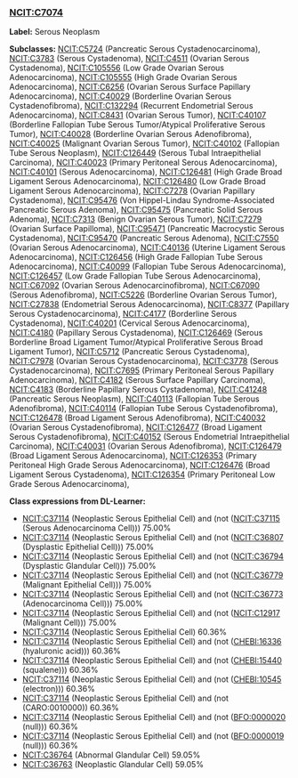 
### [NCIT:C7074](http://purl.obolibrary.org/obo/NCIT_C7074)
**Label:** Serous Neoplasm

**Subclasses:** [NCIT:C5724](http://purl.obolibrary.org/obo/NCIT_C5724) (Pancreatic Serous Cystadenocarcinoma), [NCIT:C3783](http://purl.obolibrary.org/obo/NCIT_C3783) (Serous Cystadenoma), [NCIT:C4511](http://purl.obolibrary.org/obo/NCIT_C4511) (Ovarian Serous Cystadenoma), [NCIT:C105556](http://purl.obolibrary.org/obo/NCIT_C105556) (Low Grade Ovarian Serous Adenocarcinoma), [NCIT:C105555](http://purl.obolibrary.org/obo/NCIT_C105555) (High Grade Ovarian Serous Adenocarcinoma), [NCIT:C6256](http://purl.obolibrary.org/obo/NCIT_C6256) (Ovarian Serous Surface Papillary Adenocarcinoma), [NCIT:C40029](http://purl.obolibrary.org/obo/NCIT_C40029) (Borderline Ovarian Serous Cystadenofibroma), [NCIT:C132294](http://purl.obolibrary.org/obo/NCIT_C132294) (Recurrent Endometrial Serous Adenocarcinoma), [NCIT:C8431](http://purl.obolibrary.org/obo/NCIT_C8431) (Ovarian Serous Tumor), [NCIT:C40107](http://purl.obolibrary.org/obo/NCIT_C40107) (Borderline Fallopian Tube Serous Tumor/Atypical Proliferative Serous Tumor), [NCIT:C40028](http://purl.obolibrary.org/obo/NCIT_C40028) (Borderline Ovarian Serous Adenofibroma), [NCIT:C40025](http://purl.obolibrary.org/obo/NCIT_C40025) (Malignant Ovarian Serous Tumor), [NCIT:C40102](http://purl.obolibrary.org/obo/NCIT_C40102) (Fallopian Tube Serous Neoplasm), [NCIT:C126449](http://purl.obolibrary.org/obo/NCIT_C126449) (Serous Tubal Intraepithelial Carcinoma), [NCIT:C40023](http://purl.obolibrary.org/obo/NCIT_C40023) (Primary Peritoneal Serous Adenocarcinoma), [NCIT:C40101](http://purl.obolibrary.org/obo/NCIT_C40101) (Serous Adenocarcinoma), [NCIT:C126481](http://purl.obolibrary.org/obo/NCIT_C126481) (High Grade Broad Ligament Serous Adenocarcinoma), [NCIT:C126480](http://purl.obolibrary.org/obo/NCIT_C126480) (Low Grade Broad Ligament Serous Adenocarcinoma), [NCIT:C7278](http://purl.obolibrary.org/obo/NCIT_C7278) (Ovarian Papillary Cystadenoma), [NCIT:C95476](http://purl.obolibrary.org/obo/NCIT_C95476) (Von Hippel-Lindau Syndrome-Associated Pancreatic Serous Adenoma), [NCIT:C95475](http://purl.obolibrary.org/obo/NCIT_C95475) (Pancreatic Solid Serous Adenoma), [NCIT:C7313](http://purl.obolibrary.org/obo/NCIT_C7313) (Benign Ovarian Serous Tumor), [NCIT:C7279](http://purl.obolibrary.org/obo/NCIT_C7279) (Ovarian Surface Papilloma), [NCIT:C95471](http://purl.obolibrary.org/obo/NCIT_C95471) (Pancreatic Macrocystic Serous Cystadenoma), [NCIT:C95470](http://purl.obolibrary.org/obo/NCIT_C95470) (Pancreatic Serous Adenoma), [NCIT:C7550](http://purl.obolibrary.org/obo/NCIT_C7550) (Ovarian Serous Adenocarcinoma), [NCIT:C40136](http://purl.obolibrary.org/obo/NCIT_C40136) (Uterine Ligament Serous Adenocarcinoma), [NCIT:C126456](http://purl.obolibrary.org/obo/NCIT_C126456) (High Grade Fallopian Tube Serous Adenocarcinoma), [NCIT:C40099](http://purl.obolibrary.org/obo/NCIT_C40099) (Fallopian Tube Serous Adenocarcinoma), [NCIT:C126457](http://purl.obolibrary.org/obo/NCIT_C126457) (Low Grade Fallopian Tube Serous Adenocarcinoma), [NCIT:C67092](http://purl.obolibrary.org/obo/NCIT_C67092) (Ovarian Serous Adenocarcinofibroma), [NCIT:C67090](http://purl.obolibrary.org/obo/NCIT_C67090) (Serous Adenofibroma), [NCIT:C5226](http://purl.obolibrary.org/obo/NCIT_C5226) (Borderline Ovarian Serous Tumor), [NCIT:C27838](http://purl.obolibrary.org/obo/NCIT_C27838) (Endometrial Serous Adenocarcinoma), [NCIT:C8377](http://purl.obolibrary.org/obo/NCIT_C8377) (Papillary Serous Cystadenocarcinoma), [NCIT:C4177](http://purl.obolibrary.org/obo/NCIT_C4177) (Borderline Serous Cystadenoma), [NCIT:C40201](http://purl.obolibrary.org/obo/NCIT_C40201) (Cervical Serous Adenocarcinoma), [NCIT:C4180](http://purl.obolibrary.org/obo/NCIT_C4180) (Papillary Serous Cystadenoma), [NCIT:C126469](http://purl.obolibrary.org/obo/NCIT_C126469) (Serous Borderline Broad Ligament Tumor/Atypical Proliferative Serous Broad Ligament Tumor), [NCIT:C5712](http://purl.obolibrary.org/obo/NCIT_C5712) (Pancreatic Serous Cystadenoma), [NCIT:C7978](http://purl.obolibrary.org/obo/NCIT_C7978) (Ovarian Serous Cystadenocarcinoma), [NCIT:C3778](http://purl.obolibrary.org/obo/NCIT_C3778) (Serous Cystadenocarcinoma), [NCIT:C7695](http://purl.obolibrary.org/obo/NCIT_C7695) (Primary Peritoneal Serous Papillary Adenocarcinoma), [NCIT:C4182](http://purl.obolibrary.org/obo/NCIT_C4182) (Serous Surface Papillary Carcinoma), [NCIT:C4183](http://purl.obolibrary.org/obo/NCIT_C4183) (Borderline Papillary Serous Cystadenoma), [NCIT:C41248](http://purl.obolibrary.org/obo/NCIT_C41248) (Pancreatic Serous Neoplasm), [NCIT:C40113](http://purl.obolibrary.org/obo/NCIT_C40113) (Fallopian Tube Serous Adenofibroma), [NCIT:C40114](http://purl.obolibrary.org/obo/NCIT_C40114) (Fallopian Tube Serous Cystadenofibroma), [NCIT:C126478](http://purl.obolibrary.org/obo/NCIT_C126478) (Broad Ligament Serous Adenofibroma), [NCIT:C40032](http://purl.obolibrary.org/obo/NCIT_C40032) (Ovarian Serous Cystadenofibroma), [NCIT:C126477](http://purl.obolibrary.org/obo/NCIT_C126477) (Broad Ligament Serous Cystadenofibroma), [NCIT:C40152](http://purl.obolibrary.org/obo/NCIT_C40152) (Serous Endometrial Intraepithelial Carcinoma), [NCIT:C40031](http://purl.obolibrary.org/obo/NCIT_C40031) (Ovarian Serous Adenofibroma), [NCIT:C126479](http://purl.obolibrary.org/obo/NCIT_C126479) (Broad Ligament Serous Adenocarcinoma), [NCIT:C126353](http://purl.obolibrary.org/obo/NCIT_C126353) (Primary Peritoneal High Grade Serous Adenocarcinoma), [NCIT:C126476](http://purl.obolibrary.org/obo/NCIT_C126476) (Broad Ligament Serous Cystadenoma), [NCIT:C126354](http://purl.obolibrary.org/obo/NCIT_C126354) (Primary Peritoneal Low Grade Serous Adenocarcinoma), 

**Class expressions from DL-Learner:**

- [NCIT:C37114](http://purl.obolibrary.org/obo/NCIT_C37114) (Neoplastic Serous Epithelial Cell) and (not ([NCIT:C37115](http://purl.obolibrary.org/obo/NCIT_C37115) (Serous Adenocarcinoma Cell))) 75.00%
- [NCIT:C37114](http://purl.obolibrary.org/obo/NCIT_C37114) (Neoplastic Serous Epithelial Cell) and (not ([NCIT:C36807](http://purl.obolibrary.org/obo/NCIT_C36807) (Dysplastic Epithelial Cell))) 75.00%
- [NCIT:C37114](http://purl.obolibrary.org/obo/NCIT_C37114) (Neoplastic Serous Epithelial Cell) and (not ([NCIT:C36794](http://purl.obolibrary.org/obo/NCIT_C36794) (Dysplastic Glandular Cell))) 75.00%
- [NCIT:C37114](http://purl.obolibrary.org/obo/NCIT_C37114) (Neoplastic Serous Epithelial Cell) and (not ([NCIT:C36779](http://purl.obolibrary.org/obo/NCIT_C36779) (Malignant Epithelial Cell))) 75.00%
- [NCIT:C37114](http://purl.obolibrary.org/obo/NCIT_C37114) (Neoplastic Serous Epithelial Cell) and (not ([NCIT:C36773](http://purl.obolibrary.org/obo/NCIT_C36773) (Adenocarcinoma Cell))) 75.00%
- [NCIT:C37114](http://purl.obolibrary.org/obo/NCIT_C37114) (Neoplastic Serous Epithelial Cell) and (not ([NCIT:C12917](http://purl.obolibrary.org/obo/NCIT_C12917) (Malignant Cell))) 75.00%
- [NCIT:C37114](http://purl.obolibrary.org/obo/NCIT_C37114) (Neoplastic Serous Epithelial Cell) 60.36%
- [NCIT:C37114](http://purl.obolibrary.org/obo/NCIT_C37114) (Neoplastic Serous Epithelial Cell) and (not ([CHEBI:16336](http://purl.obolibrary.org/obo/CHEBI_16336) (hyaluronic acid))) 60.36%
- [NCIT:C37114](http://purl.obolibrary.org/obo/NCIT_C37114) (Neoplastic Serous Epithelial Cell) and (not ([CHEBI:15440](http://purl.obolibrary.org/obo/CHEBI_15440) (squalene))) 60.36%
- [NCIT:C37114](http://purl.obolibrary.org/obo/NCIT_C37114) (Neoplastic Serous Epithelial Cell) and (not ([CHEBI:10545](http://purl.obolibrary.org/obo/CHEBI_10545) (electron))) 60.36%
- [NCIT:C37114](http://purl.obolibrary.org/obo/NCIT_C37114) (Neoplastic Serous Epithelial Cell) and (not (CARO:0010000)) 60.36%
- [NCIT:C37114](http://purl.obolibrary.org/obo/NCIT_C37114) (Neoplastic Serous Epithelial Cell) and (not ([BFO:0000020](http://purl.obolibrary.org/obo/BFO_0000020) (null))) 60.36%
- [NCIT:C37114](http://purl.obolibrary.org/obo/NCIT_C37114) (Neoplastic Serous Epithelial Cell) and (not ([BFO:0000019](http://purl.obolibrary.org/obo/BFO_0000019) (null))) 60.36%
- [NCIT:C36764](http://purl.obolibrary.org/obo/NCIT_C36764) (Abnormal Glandular Cell) 59.05%
- [NCIT:C36763](http://purl.obolibrary.org/obo/NCIT_C36763) (Neoplastic Glandular Cell) 59.05%


